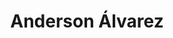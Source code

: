 ---
permalink: /
title: "Anderson Álvarez"
author_profile: true
redirect_from: 
  - /about/
  - /about.html
---